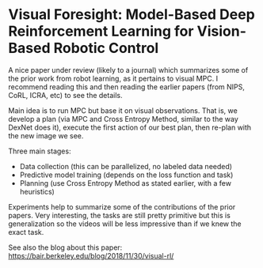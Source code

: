 # Visual Foresight: Model-Based Deep Reinforcement Learning for Vision-Based Robotic Control

A nice paper under review (likely to a journal) which summarizes some of the
prior work from robot learning, as it pertains to visual MPC. I recommend
reading this and then reading the earlier papers (from NIPS, CoRL, ICRA, etc) to
see the details.

Main idea is to run MPC but base it on visual observations. That is, we develop a
plan (via MPC and Cross Entropy Method, similar to the way DexNet does it),
execute the first action of our best plan, then re-plan with the new image we
see.

Three main stages:

- Data collection (this can be parallelized, no labeled data needed)
- Predictive model training (depends on the loss function and task)
- Planning (use Cross Entropy Method as stated earlier, with a few heuristics)

Experiments help to summarize some of the contributions of the prior papers.
Very interesting, the tasks are still pretty primitive but this is
generalization so the videos will be less impressive than if we knew the exact
task.

See also the blog about this paper: https://bair.berkeley.edu/blog/2018/11/30/visual-rl/
